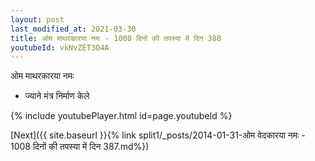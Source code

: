 ```yaml
---
layout: post
last_modified_at: 2021-03-30
title: ओम माथरकारया नमः - 1008 दिनों की तपस्या में दिन 388
youtubeId: vkNvZET3O4A
---
```

 
 
 ओम माथरकारया नमः  
 
 -  ज्याने मंत्र निर्माण केले 
 
  
 
  
 
 
 
 
 
 


{% include youtubePlayer.html id=page.youtubeId %}
 
[Next]({{ site.baseurl }}{% link  split1/_posts/2014-01-31-ओम वेदकारया नमः - 1008 दिनों की तपस्या में दिन 387.md%})
 
